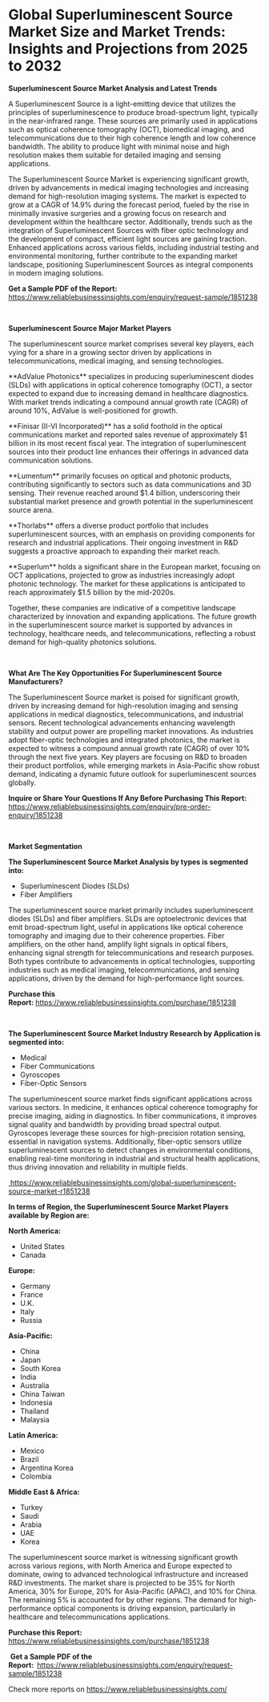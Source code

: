 <p><h1>Global Superluminescent Source Market Size and Market Trends: Insights and Projections from 2025 to 2032</h1></p><p><strong>Superluminescent Source Market Analysis and Latest Trends</strong></p>
<p><p>A Superluminescent Source is a light-emitting device that utilizes the principles of superluminescence to produce broad-spectrum light, typically in the near-infrared range. These sources are primarily used in applications such as optical coherence tomography (OCT), biomedical imaging, and telecommunications due to their high coherence length and low coherence bandwidth. The ability to produce light with minimal noise and high resolution makes them suitable for detailed imaging and sensing applications.</p><p>The Superluminescent Source Market is experiencing significant growth, driven by advancements in medical imaging technologies and increasing demand for high-resolution imaging systems. The market is expected to grow at a CAGR of 14.9% during the forecast period, fueled by the rise in minimally invasive surgeries and a growing focus on research and development within the healthcare sector. Additionally, trends such as the integration of Superluminescent Sources with fiber optic technology and the development of compact, efficient light sources are gaining traction. Enhanced applications across various fields, including industrial testing and environmental monitoring, further contribute to the expanding market landscape, positioning Superluminescent Sources as integral components in modern imaging solutions.</p></p>
<p><strong>Get a Sample PDF of the Report:&nbsp;</strong> <a href="https://www.reliablebusinessinsights.com/enquiry/request-sample/1851238?utm_campaign=3035&utm_medium=2&utm_source=Github&utm_content=ia&utm_term=26032025&utm_id=superluminescent-source">https://www.reliablebusinessinsights.com/enquiry/request-sample/1851238</a></p>
<p>&nbsp;</p>
<p><strong>Superluminescent Source Major Market Players</strong></p>
<p><p>The superluminescent source market comprises several key players, each vying for a share in a growing sector driven by applications in telecommunications, medical imaging, and sensing technologies. </p><p>**AdValue Photonics** specializes in producing superluminescent diodes (SLDs) with applications in optical coherence tomography (OCT), a sector expected to expand due to increasing demand in healthcare diagnostics. With market trends indicating a compound annual growth rate (CAGR) of around 10%, AdValue is well-positioned for growth.</p><p>**Finisar (II-VI Incorporated)** has a solid foothold in the optical communications market and reported sales revenue of approximately $1 billion in its most recent fiscal year. The integration of superluminescent sources into their product line enhances their offerings in advanced data communication solutions.</p><p>**Lumentum** primarily focuses on optical and photonic products, contributing significantly to sectors such as data communications and 3D sensing. Their revenue reached around $1.4 billion, underscoring their substantial market presence and growth potential in the superluminescent source arena.</p><p>**Thorlabs** offers a diverse product portfolio that includes superluminescent sources, with an emphasis on providing components for research and industrial applications. Their ongoing investment in R&D suggests a proactive approach to expanding their market reach.</p><p>**Superlum** holds a significant share in the European market, focusing on OCT applications, projected to grow as industries increasingly adopt photonic technology. The market for these applications is anticipated to reach approximately $1.5 billion by the mid-2020s.</p><p>Together, these companies are indicative of a competitive landscape characterized by innovation and expanding applications. The future growth in the superluminescent source market is supported by advances in technology, healthcare needs, and telecommunications, reflecting a robust demand for high-quality photonics solutions.</p></p>
<p>&nbsp;</p>
<p><strong>What Are The Key Opportunities For Superluminescent Source Manufacturers?</strong></p>
<p><p>The Superluminescent Source market is poised for significant growth, driven by increasing demand for high-resolution imaging and sensing applications in medical diagnostics, telecommunications, and industrial sensors. Recent technological advancements enhancing wavelength stability and output power are propelling market innovations. As industries adopt fiber-optic technologies and integrated photonics, the market is expected to witness a compound annual growth rate (CAGR) of over 10% through the next five years. Key players are focusing on R&D to broaden their product portfolios, while emerging markets in Asia-Pacific show robust demand, indicating a dynamic future outlook for superluminescent sources globally.</p></p>
<p><strong>Inquire or Share Your Questions If Any Before Purchasing This Report:</strong> <a href="https://www.reliablebusinessinsights.com/enquiry/pre-order-enquiry/1851238?utm_campaign=3035&utm_medium=2&utm_source=Github&utm_content=ia&utm_term=26032025&utm_id=superluminescent-source">https://www.reliablebusinessinsights.com/enquiry/pre-order-enquiry/1851238</a></p>
<p>&nbsp;</p>
<p><strong>Market Segmentation</strong></p>
<p><strong>The Superluminescent Source Market Analysis by types is segmented into:</strong></p>
<p><ul><li>Superluminescent Diodes (SLDs)</li><li>Fiber Amplifiers</li></ul></p>
<p><p>The superluminescent source market primarily includes superluminescent diodes (SLDs) and fiber amplifiers. SLDs are optoelectronic devices that emit broad-spectrum light, useful in applications like optical coherence tomography and imaging due to their coherence properties. Fiber amplifiers, on the other hand, amplify light signals in optical fibers, enhancing signal strength for telecommunications and research purposes. Both types contribute to advancements in optical technologies, supporting industries such as medical imaging, telecommunications, and sensing applications, driven by the demand for high-performance light sources.</p></p>
<p><strong>Purchase this Report:&nbsp;</strong><a href="https://www.reliablebusinessinsights.com/purchase/1851238?utm_campaign=3035&utm_medium=2&utm_source=Github&utm_content=ia&utm_term=26032025&utm_id=superluminescent-source">https://www.reliablebusinessinsights.com/purchase/1851238</a></p>
<p>&nbsp;</p>
<p><strong>The Superluminescent Source Market Industry Research by Application is segmented into:</strong></p>
<p><ul><li>Medical</li><li>Fiber Communications</li><li>Gyroscopes</li><li>Fiber-Optic Sensors</li></ul></p>
<p><p>The superluminescent source market finds significant applications across various sectors. In medicine, it enhances optical coherence tomography for precise imaging, aiding in diagnostics. In fiber communications, it improves signal quality and bandwidth by providing broad spectral output. Gyroscopes leverage these sources for high-precision rotation sensing, essential in navigation systems. Additionally, fiber-optic sensors utilize superluminescent sources to detect changes in environmental conditions, enabling real-time monitoring in industrial and structural health applications, thus driving innovation and reliability in multiple fields.</p></p>
<p><a href="https://www.reliablebusinessinsights.com/global-superluminescent-source-market-r1851238?utm_campaign=3035&utm_medium=2&utm_source=Github&utm_content=ia&utm_term=26032025&utm_id=superluminescent-source">&nbsp;https://www.reliablebusinessinsights.com/global-superluminescent-source-market-r1851238</a></p>
<p><strong>In terms of Region, the Superluminescent Source Market Players available by Region are:</strong></p>
<p>
    <p> <strong> North America: </strong>
        <ul>
            <li>United States</li>
            <li>Canada</li>
        </ul>
        </p> 
    <p> <strong> Europe: </strong>
        <ul>
            <li>Germany</li>
            <li>France</li>
            <li>U.K.</li>
            <li>Italy</li>
            <li>Russia</li>
        </ul>
        </p> 
    <p> <strong> Asia-Pacific: </strong>
        <ul>
            <li>China</li>
            <li>Japan</li>
            <li>South Korea</li>
            <li>India</li>
            <li>Australia</li>
            <li>China Taiwan</li>
            <li>Indonesia</li>
            <li>Thailand</li>
            <li>Malaysia</li>
        </ul>
        </p> 
    <p> <strong> Latin America: </strong>
        <ul>
            <li>Mexico</li>
            <li>Brazil</li>
            <li>Argentina Korea</li>
            <li>Colombia</li>
        </ul>
        </p> 
    <p> <strong> Middle East & Africa: </strong>
        <ul>
            <li>Turkey</li>
            <li>Saudi</li>
            <li>Arabia</li>
            <li>UAE</li>
            <li>Korea</li>
        </ul>
    </p>
    </p>
<p><p>The superluminescent source market is witnessing significant growth across various regions, with North America and Europe expected to dominate, owing to advanced technological infrastructure and increased R&D investments. The market share is projected to be 35% for North America, 30% for Europe, 20% for Asia-Pacific (APAC), and 10% for China. The remaining 5% is accounted for by other regions. The demand for high-performance optical components is driving expansion, particularly in healthcare and telecommunications applications.</p></p>
<p><strong>Purchase this Report: </strong><a href="https://www.reliablebusinessinsights.com/purchase/1851238?utm_campaign=3035&utm_medium=2&utm_source=Github&utm_content=ia&utm_term=26032025&utm_id=superluminescent-source">https://www.reliablebusinessinsights.com/purchase/1851238</a></p>
<p>&nbsp;<strong>Get a Sample PDF of the Report:&nbsp;&nbsp;</strong><a href="https://www.reliablebusinessinsights.com/enquiry/request-sample/1851238?utm_campaign=3035&utm_medium=2&utm_source=Github&utm_content=ia&utm_term=26032025&utm_id=superluminescent-source">https://www.reliablebusinessinsights.com/enquiry/request-sample/1851238</a></p>
<p><strong></strong></p>
<p>Check more reports on <a href="https://www.reliablebusinessinsights.com/?utm_campaign=3035&utm_medium=2&utm_source=Github&utm_content=ia&utm_term=26032025&utm_id=superluminescent-source">https://www.reliablebusinessinsights.com/</a></p>